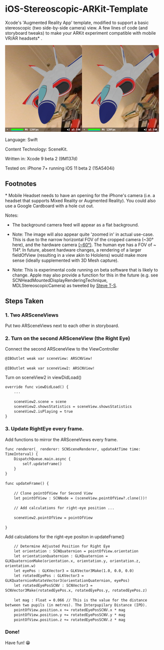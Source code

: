 # iOS-Stereoscopic-ARKit-Template
Xcode's 'Augmented Reality App' template, modified to support a basic stereoscopic (two side-by-side camera) view. A few lines of code (and storyboard tweaks) to make your ARKit experiment compatible with mobile VR/AR headsets* .

![Snapshot of a left-eye view and right-eye view of ARKit Scenekit](snapshot.jpg)

Language: Swift

Content Technology: SceneKit.

Written in: Xcode 9 beta 2 (9M137d)

Tested on: iPhone 7+ running iOS 11 beta 2 (15A5404i)

## Footnotes

\* Mobile Headset needs to have an opening for the iPhone's camera (i.e. a headset that supports Mixed Reality or Augmented Reality). You could also use a Google Cardboard with a hole cut out.

Notes:

* The background camera feed will appear as a flat background. 

* Note: The image will also appear quite 'zoomed in' in actual use-case. This is due to the narrow horizontal FOV of the cropped camera (~30° here), and the hardware camera [(~60°)](https://developer.apple.com/library/content/documentation/DeviceInformation/Reference/iOSDeviceCompatibility/Cameras/Cameras.html). The human eye has a FOV of ~ 114°. In future, absent hardware changes, a rendering of a larger fieldOfView (resulting in a view akin to Hololens) would make more sense (ideally supplemented with 3D Mesh capture).

* Note: This is experimental code running on beta software that is likely to change. Apple may also provide a function for this in the future (e.g. see SCNHeadMountedDisplayRenderingTechnique, MDLStereoscopicCamera) as tweeted by <a href="https://twitter.com/stroughtonsmith/status/776740802869460992" target="_blank">Steve T-S</a>.

## Steps Taken

### 1. Two ARSceneViews

Put two ARSceneViews next to each other in storyboard.

### 2. Turn on the second ARSceneView (the Right Eye)

Connect the second ARSceneView to the ViewController

```
@IBOutlet weak var sceneView: ARSCNView!

@IBOutlet weak var sceneView2: ARSCNView!
```

Turn on sceneView2 in viewDidLoad()

```
override func viewDidLoad() {
    ...

    sceneView2.scene = scene
    sceneView2.showsStatistics = sceneView.showsStatistics
    sceneView2.isPlaying = true
}
```

### 3. Update RightEye every frame.

Add functions to mirror the ARSceneViews every frame.

```
func renderer(_ renderer: SCNSceneRenderer, updateAtTime time: TimeInterval) {
    DispatchQueue.main.async {
        self.updateFrame()
    }
}

func updateFrame() {
    
    // Clone pointOfView for Second View
    let pointOfView : SCNNode = (sceneView.pointOfView?.clone())!

    // Add calculations for right-eye position ...

    sceneView2.pointOfView = pointOfView
    
}
```

Add calculations for the right-eye positon in updateFrame()

```
    // Determine Adjusted Position for Right Eye
    let orientation : SCNQuaternion = pointOfView.orientation
    let orientationQuaternion : GLKQuaternion = GLKQuaternionMake(orientation.x, orientation.y, orientation.z, orientation.w)
    let eyePos : GLKVector3 = GLKVector3Make(1.0, 0.0, 0.0)
    let rotatedEyePos : GLKVector3 = GLKQuaternionRotateVector3(orientationQuaternion, eyePos)
    let rotatedEyePosSCNV : SCNVector3 = SCNVector3Make(rotatedEyePos.x, rotatedEyePos.y, rotatedEyePos.z)
    
    let mag : Float = 0.066 // This is the value for the distance between two pupils (in metres). The Interpupilary Distance (IPD).
    pointOfView.position.x += rotatedEyePosSCNV.x * mag
    pointOfView.position.y += rotatedEyePosSCNV.y * mag
    pointOfView.position.z += rotatedEyePosSCNV.z * mag
```

### Done!

Have fun! 😁